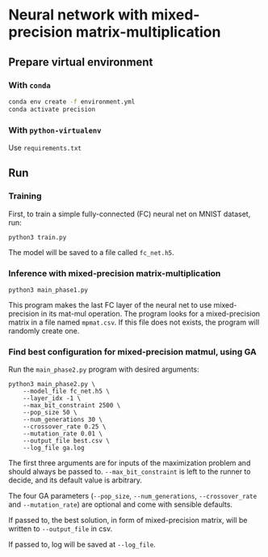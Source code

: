 # Neural network with mixed-precision matrix-multiplication

## Prepare virtual environment

### With `conda`
```bash
conda env create -f environment.yml
conda activate precision
```

### With `python-virtualenv`
Use `requirements.txt`

## Run

### Training
First, to train a simple fully-connected (FC) neural net on MNIST dataset, run:
```
python3 train.py
```
The model will be saved to a file called `fc_net.h5`.

### Inference with mixed-precision matrix-multiplication
```
python3 main_phase1.py
```

This program makes the last FC layer of the neural net to use mixed-precision
in its mat-mul operation. The program looks for a mixed-precision matrix in a
file named `mpmat.csv`. If this file does not exists, the program will randomly
create one.

### Find best configuration for mixed-precision matmul, using GA
Run the `main_phase2.py` program with desired arguments:
```
python3 main_phase2.py \
	--model_file fc_net.h5 \
	--layer_idx -1 \
	--max_bit_constraint 2500 \
	--pop_size 50 \
	--num_generations 30 \
	--crossover_rate 0.25 \
	--mutation_rate 0.01 \
	--output_file best.csv \
	--log_file ga.log
```

The first three arguments are for inputs of the maximization problem and
should always be passed to. `--max_bit_constraint` is left to the runner to
decide, and its default value is arbitrary.

The four GA parameters (`--pop_size`, `--num_generations`, `--crossover_rate`
and `--mutation_rate`) are optional and come with sensible defaults.

If passed to, the best solution, in form of mixed-precision matrix, will be
written to `--output_file` in csv.

If passed to, log will be saved at `--log_file`.
